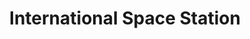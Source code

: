 ---
title: International Space Station
description : "
    An international partnership of five space agencies from 15 countries operates the International Space Station. Learn more about visitors to the space station by country.
    The space station has been continuously occupied since November 2000. An international crew of seven people live and work while traveling at a speed of five miles per second, orbiting Earth about every 90 minutes. Sometimes more are aboard the station during a crew handover.
    In 24 hours, the space station makes 16 orbits of Earth, traveling through 16 sunrises and sunsets.
    Peggy Whitson set the U.S. record for spending the most total time living and working in space at 665 days on Sept. 2, 2017.
    The acre of solar panels that power the station means sometimes you can look up in the sky at dawn or dusk and see the spaceship flying over your home, even if you live in a big city. Find sighting opportunities at http://spotthestation.nasa.gov.
    The living and working space in the station is larger than a six-bedroom house (and has six sleeping quarters, two bathrooms, a gym, and a 360-degree view bay window).
    To mitigate the loss of muscle and bone mass in the human body in microgravity, the astronauts work out at least two hours a day.
    Astronauts and cosmonauts regularly conduct spacewalks for space station construction, maintenance and upgrades.
    The solar array wingspan (356 feet, 109 meters) is longer than the world’s largest passenger aircraft, the Airbus A380 (262 feet, 80 meters).
    The large modules and other pieces of the station were delivered on 42 assembly flights, 37 on the U.S. space shuttles and five on Russian Proton/Soyuz rockets.
    The space station is 356 feet (109 meters) end-to-end, one yard shy of the full length of an American football field including the end zones.
    Eight miles of wire connects the electrical power system aboard the space station.
    The 55-foot robotic Canadarm2 has seven different joints and two end-effectors, or hands, and is used to move entire modules, deploy science experiments and even transport spacewalking astronauts.
    Eight spaceships can be connected to the space station at once.
    A spacecraft can arrive at the space station as soon as four hours after launching from Earth.
    Four different cargo spacecraft deliver science, cargo and supplies: Northrop Grumman’s Cygnus, SpaceX’s Dragon, JAXA’s HTV, and the Russian Progress.
    Through Expedition 60, the microgravity laboratory has hosted nearly 3,000 research investigations from researchers in more than 108 countries.
    The station’s orbital path takes it over 90 percent of the Earth’s population, with astronauts taking millions of images of the planet below. Check them out at https://eol.jsc.nasa.gov.
    More than 20 different research payloads can be hosted outside the station at once, including Earth sensing equipment, materials science payloads, particle physics experiments like the Alpha Magnetic Spectrometer-02 and more.
    The space station travels an equivalent distance to the Moon and back in about a day.
    The Water Recovery System reduces crew dependence on water delivered by a cargo spacecraft by 65 percent – from about 1 gallon a day to a third of a gallon.
    On-orbit software monitors approximately 350,000 sensors, ensuring station and crew health and safety.
    The space station has an internal pressurized volume equal that of a Boeing 747.
    More than 50 computers control the systems on the space station.
    More than 3 million lines of software code on the ground support more than 1.5 million lines of flight software code.
    In the International Space Station’s U.S. segment alone, more than 1.5 million lines of flight software code run on 44 computers communicating via 100 data networks transferring 400,000 signals (e.g. pressure or temperature measurements, valve positions, etc.)."
---